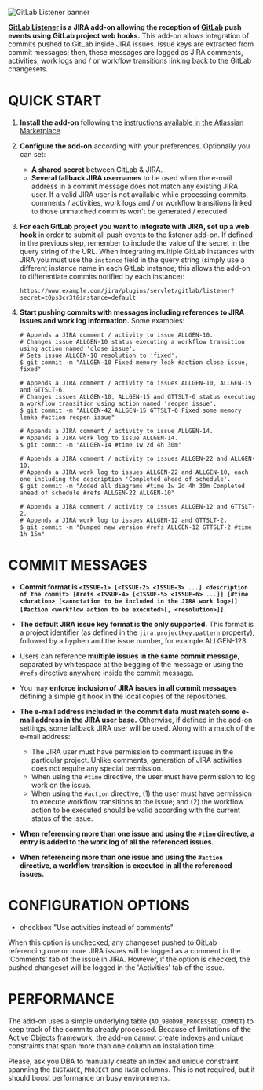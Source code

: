 ![GitLab Listener banner](https://github.com/allenta/gitlab-listener/raw/master/banner.png)

**[GitLab Listener](https://marketplace.atlassian.com/plugins/com.allenta.jira.plugins.gitlab.gitlab-listener) is a JIRA add-on allowing the reception of [GitLab](https://about.gitlab.com) push events using GitLab project web hooks.** This add-on allows integration of commits pushed to GitLab inside JIRA issues. Issue keys are extracted from commit messages; then, these messages are logged as JIRA comments, activities, work logs and / or workflow transitions linking back to the GitLab changesets.

QUICK START
===========

1. **Install the add-on** following the [instructions available in the Atlassian Marketplace](https://marketplace.atlassian.com/plugins/com.allenta.jira.plugins.gitlab.gitlab-listener).

2. **Configure the add-on** according with your preferences. Optionally you can set:
    - **A shared secret** between GitLab & JIRA.
    - **Several fallback JIRA usernames** to be used when the e-mail address in a commit message does not match any existing JIRA user. If a valid JIRA user is not available while processing commits, comments / activities, work logs and / or workflow transitions linked to those unmatched commits won't be generated / executed.

3. **For each GitLab project you want to integrate with JIRA, set up a web hook** in order to submit all push events to the listener add-on. If defined in the previous step, remember to include the value of the secret in the query string of the URL. When integrating multiple GitLab instances with JIRA you must use the ``instance`` field in the query string (simply use a different instance name in each GitLab instance; this allows the add-on to differentiate commits notified by each instance):

    ```
    https://www.example.com/jira/plugins/servlet/gitlab/listener?secret=t0ps3cr3t&instance=default
    ```

4. **Start pushing commits with messages including references to JIRA issues and work log information.** Some examples:

    ```
    # Appends a JIRA comment / activity to issue ALLGEN-10.
    # Changes issue ALLGEN-10 status executing a workflow transition using action named 'close issue'.
    # Sets issue ALLGEN-10 resolution to 'fixed'.
    $ git commit -m "ALLGEN-10 Fixed memory leak #action close issue, fixed"

    # Appends a JIRA comment / activity to issues ALLGEN-10, ALLGEN-15 and GTTSLT-6.
    # Changes issues ALLGEN-10, ALLGEN-15 and GTTSLT-6 status executing a workflow transition using action named 'reopen issue'. 
    $ git commit -m "ALLGEN-42 ALLGEN-15 GTTSLT-6 Fixed some memory leaks #action reopen issue"

    # Appends a JIRA comment / activity to issue ALLGEN-14.
    # Appends a JIRA work log to issue ALLGEN-14.
    $ git commit -m "ALLGEN-14 #time 1w 2d 4h 30m"

    # Appends a JIRA comment / activity to issues ALLGEN-22 and ALLGEN-10.
    # Appends a JIRA work log to issues ALLGEN-22 and ALLGEN-10, each one including the description 'Completed ahead of schedule'.
    $ git commit -m "Added all diagrams #time 1w 2d 4h 30m Completed ahead of schedule #refs ALLGEN-22 ALLGEN-10"

    # Appends a JIRA comment / activity to issues ALLGEN-12 and GTTSLT-2.
    # Appends a JIRA work log to issues ALLGEN-12 and GTTSLT-2.
    $ git commit -m "Bumped new version #refs ALLGEN-12 GTTSLT-2 #time 1h 15m"
    ```

COMMIT MESSAGES
===============

- **Commit format is `<ISSUE-1> [<ISSUE-2> <ISSUE-3> ...] <description of the commit> [#refs <ISSUE-4> [<ISSUE-5> <ISSUE-6> ...]] [#time <duration> [<annotation to be included in the JIRA work log>]] [#action <workflow action to be executed>[, <resolution>]]`.**

- **The default JIRA issue key format is the only supported.** This format is a project identifier (as defined in the `jira.projectkey.pattern` property), followed by a hyphen and the issue number, for example ALLGEN-123.

- Users can reference **multiple issues in the same commit message**, separated by whitespace at the begging of the message or using the `#refs` directive anywhere inside the commit message.

- You may **enforce inclusion of JIRA issues in all commit messages** defining a simple git hook in the local copies of the repositories.

- **The e-mail address included in the commit data must match some e-mail address in the JIRA user base.** Otherwise, if defined in the add-on settings, some fallback JIRA user will be used. Along with a match of the e-mail address:
    + The JIRA user must have permission to comment issues in the particular project. Unlike comments, generation of JIRA activities does not require any special permission. 
    + When using the `#time` directive, the user must have permission to log work on the issue.
    + When using the `#action` directive, (1) the user must have permission to execute workflow transitions to the issue; and (2) the workflow action to be executed should be valid according with the current status of the issue. 

- **When referencing more than one issue and using the `#time` directive, a entry is added to the work log of all the referenced issues.**

- **When referencing more than one issue and using the `#action` directive, a workflow transition is executed in all the referenced issues.**


CONFIGURATION OPTIONS
=====================

- checkbox "Use activities instead of comments"

When this option is unchecked, any changeset pushed to GitLab referencing one or more JIRA issues will be logged as a comment in the 'Comments' tab of the issue in JIRA. However, if the option is checked, the pushed changeset will be logged in the 'Activities' tab of the issue.

PERFORMANCE
===========

The add-on uses a simple underlying table (``AO_9B0D9B_PROCESSED_COMMIT``) to keep track of the commits already processed. Because of limitations of the Active Objects framework, the add-on cannot create indexes and unique constraints that span more than one column on installation time.

Please, ask you DBA to manually create an index and unique constraint spanning the ``INSTANCE``, ``PROJECT`` and ``HASH`` columns. This is not required, but it should boost performance on busy environments.

